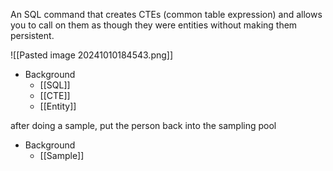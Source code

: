 An SQL command that creates CTEs (common table expression) and allows you to call on them as though they were entities without making them persistent.

![[Pasted image 20241010184543.png]]

- Background
	- [[SQL]]
	- [[CTE]]
	- [[Entity]]

after doing a sample, put the person back into the sampling pool

- Background
	- [[Sample]]
